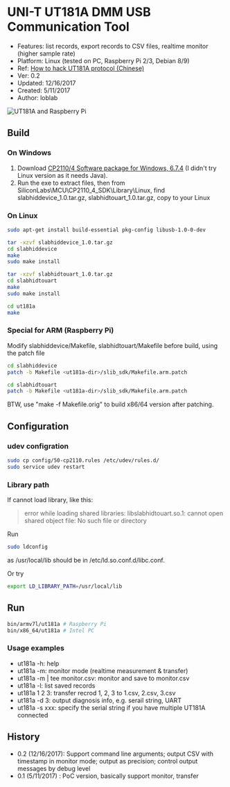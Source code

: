# UNI-T UT181A DMM USB Communication Tool

- Features: list records, export records to CSV files, realtime monitor (higher sample rate)
- Platform: Linux (tested on PC, Raspberry Pi 2/3, Debian 8/9)
- Ref: [How to hack UT181A protocol (Chinese)](http://www.freebuf.com/articles/terminal/145017.html)
- Ver: 0.2
- Updated: 12/16/2017
- Created: 5/11/2017
- Author: loblab

![UT181A and Raspberry Pi](https://raw.githubusercontent.com/loblab/ut181a/master/ut181a.jpg)

## Build

### On Windows

1. Download [CP2110/4 Software package for Windows, 6.7.4](https://www.silabs.com/products/development-tools/software.page=1) (I didn't try Linux version as it needs Java).
2. Run the exe to extract files, then from SiliconLabs\MCU\CP2110_4_SDK\Library\Linux, find slabhiddevice_1.0.tar.gz, slabhidtouart_1.0.tar.gz, copy to your Linux

### On Linux

```bash
sudo apt-get install build-essential pkg-config libusb-1.0-0-dev

tar -xzvf slabhiddevice_1.0.tar.gz
cd slabhiddevice
make
sudo make install

tar -xzvf slabhidtouart_1.0.tar.gz
cd slabhidtouart
make
sudo make install

cd ut181a
make
```

### Special for ARM (Raspberry Pi)

Modify slabhiddevice/Makefile, slabhidtouart/Makefile before build, using the patch file

```bash
cd slabhiddevice
patch -b Makefile <ut181a-dir>/slib_sdk/Makefile.arm.patch

cd slabhidtouart
patch -b Makefile <ut181a-dir>/slib_sdk/Makefile.arm.patch
```

BTW, use "make -f Makefile.orig" to build x86/64 version after patching.

## Configuration

### udev configration

```bash
sudo cp config/50-cp2110.rules /etc/udev/rules.d/
sudo service udev restart
```

### Library path

If cannot load library, like this:
> error while loading shared libraries: libslabhidtouart.so.1: cannot open shared object file: No such file or directory

Run
```bash
sudo ldconfig

```
as /usr/local/lib should be in /etc/ld.so.conf.d/libc.conf.

Or try
```bash
export LD_LIBRARY_PATH=/usr/local/lib

```

## Run

```bash
bin/armv7l/ut181a # Raspberry Pi
bin/x86_64/ut181a # Intel PC
```

### Usage examples

- ut181a -h: help
- ut181a -m: monitor mode (realtime measurement & transfer)
- ut181a -m | tee monitor.csv: monitor and save to monitor.csv
- ut181a -l: list saved records
- ut181a 1 2 3: transfer recrod 1, 2, 3 to 1.csv, 2.csv, 3.csv
- ut181a -d 3: output diagnosis info, e.g. serail string, UART
- ut181a -s xxx: specify the serial string if you have multiple UT181A connected

## History

- 0.2 (12/16/2017): Support command line arguments; output CSV with timestamp in monitor mode; output as precision; control output messages by debug level
- 0.1 (5/11/2017) : PoC version, basically support monitor, transfer

